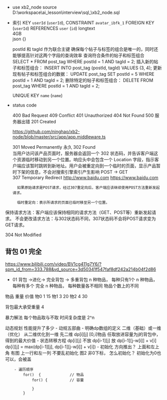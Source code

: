 - use xb2_node
    source D:\workspace\ai_lesson\interview\sql_\xb2_node.sql

- 索引
     KEY `userId` (`userId`),
     CONSTRAINT `avatar_ibfk_1` FOREIGN KEY (`userId`) REFERENCES `user` (`id`)
     longtext   
        4GB  
    json  {}

    postId 和 tagId 作为联合主键 确保每个帖子与标签的组合是唯一的，同时还能够提高针对这两个字段的查询效率
    查询符合条件的帖子和标签组合
    SELECT * FROM post_tag WHERE postId = 1 AND tagId = 2;
    插入新的帖子和标签组合：
    INSERT INTO post_tag (postId, tagId) VALUES (3, 4);
    更新现有帖子和标签组合的数据：
    UPDATE post_tag SET postId = 5 WHERE postId = 1 AND tagId = 2;
    删除特定的帖子和标签组合：
    DELETE FROM post_tag WHERE postId = 1 AND tagId = 2;

    UNIQUE KEY `name` (`name`)


- status code 

    400 Bad Request
    409 Conflict
    401 Unauthorized
    404 Not Found
    500 服务器出错
    201 Created

    https://github.com/ninghao/xb2-node/blob/master/src/app/app.middleware.ts

    301 Moved Permanently  永久
    302 Found   
        当用户访问该产品页面时，服务器会返回一个 302 状态码，并告诉客户端这个资源临时移动到另一个位置。响应头中会包含一个 Location 字段，指示客户端应该暂时跳转到新地址。用户会被重定向到一个临时的页面，显示产品暂时下架的信息，不会对搜索引擎索引产生影响
        POST -> GET  
    307 Temporary Redirect
        http://www.baidu.com  https://www.baidu.com 

        如果原始请求是POST请求，经过307重定向后，客户端应该继续使用POST方法重新发起请求。

        临时重定向：表示所请求的页面已临时移至另一个位置。
保持请求方法：客户端应该保持相同的请求方法（GET、POST等）重新发起请求。
不会更改请求方法：与302状态码不同，307状态码不会将POST请求变为GET请求。

304 Not Modified

## 背包   01  完全

https://www.bilibili.com/video/BV1cg411g7Y6/?spm_id_from=333.788&vd_source=3d50341f547faf8df242a214b04f2d86

- 01 背包  ->进化-> 完全背包 -> 多重背包
    n 种物品， 每种只有1个
    n 种物品， 每种有多个 完全
    n 种物品， 每种数量各不相同
    物品个数上的不同

物品     重量        价值
物0      1            15
物1      3            20
物2      4            30

背包最大承受重量 4

暴力解法
    每个物品取与不取   时间复杂度是 2^n  

动态规划 性能提升了多少
    - 动规五部曲
        - 明确dp数组的定义
            二维（基础）或一维（优化）  从二维优化到一维
            先二维
            dp[i][j]   [0,i]物品 任取放进容量为j的背包中，得到的最大价值
        - 状态转移方程
            dp[i][j]
            不放 dp[i-1][j]
            放  dp[i-1][j-w[i]]  + v[i]
            dp[i][j] = max(dp[i-1][j], dp[i-1][j-w[i]] + v[i])
        - 初始化
            方向推出？  上面和左上角
            有图  上一行和左一列
            不要乱初始化   图2
            非0下标， 怎么初始化？ 初始化为0也可以，会被盖

        - 遍历顺序
            for()  {             // 物品
                for() {          // 容量

                }
            }





